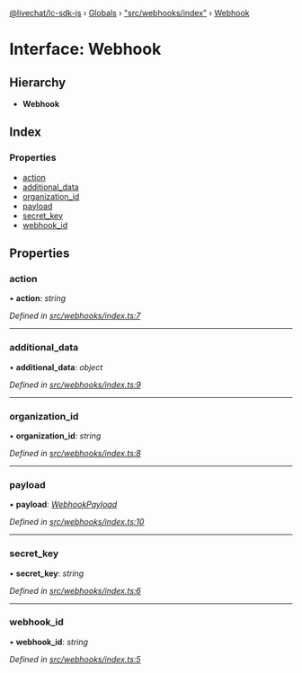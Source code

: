 [@livechat/lc-sdk-js](../README.md) › [Globals](../globals.md) › ["src/webhooks/index"](../modules/_src_webhooks_index_.md) › [Webhook](_src_webhooks_index_.webhook.md)

# Interface: Webhook

## Hierarchy

* **Webhook**

## Index

### Properties

* [action](_src_webhooks_index_.webhook.md#action)
* [additional_data](_src_webhooks_index_.webhook.md#additional_data)
* [organization_id](_src_webhooks_index_.webhook.md#organization_id)
* [payload](_src_webhooks_index_.webhook.md#payload)
* [secret_key](_src_webhooks_index_.webhook.md#secret_key)
* [webhook_id](_src_webhooks_index_.webhook.md#webhook_id)

## Properties

###  action

• **action**: *string*

*Defined in [src/webhooks/index.ts:7](https://github.com/livechat/lc-sdk-js/blob/9364105/src/webhooks/index.ts#L7)*

___

###  additional_data

• **additional_data**: *object*

*Defined in [src/webhooks/index.ts:9](https://github.com/livechat/lc-sdk-js/blob/9364105/src/webhooks/index.ts#L9)*

___

###  organization_id

• **organization_id**: *string*

*Defined in [src/webhooks/index.ts:8](https://github.com/livechat/lc-sdk-js/blob/9364105/src/webhooks/index.ts#L8)*

___

###  payload

• **payload**: *[WebhookPayload](../modules/_src_webhooks_index_.md#webhookpayload)*

*Defined in [src/webhooks/index.ts:10](https://github.com/livechat/lc-sdk-js/blob/9364105/src/webhooks/index.ts#L10)*

___

###  secret_key

• **secret_key**: *string*

*Defined in [src/webhooks/index.ts:6](https://github.com/livechat/lc-sdk-js/blob/9364105/src/webhooks/index.ts#L6)*

___

###  webhook_id

• **webhook_id**: *string*

*Defined in [src/webhooks/index.ts:5](https://github.com/livechat/lc-sdk-js/blob/9364105/src/webhooks/index.ts#L5)*
